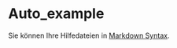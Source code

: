 # Auto_example

Sie können Ihre Hilfedateien in [Markdown Syntax](http://daringfireball.net/projects/markdown/syntax).

